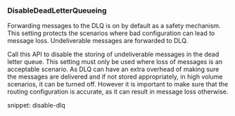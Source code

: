 
### DisableDeadLetterQueueing

Forwarding messages to the DLQ is on by default as a safety mechanism. This setting protects the scenarios where bad configuration can lead to message loss. Undeliverable messages are forwarded to DLQ.  

Call this API to disable the storing of undeliverable messages in the dead letter queue. This setting must only be used where loss of messages is an acceptable scenario. As DLQ can have an extra overhead of making sure the messages are delivered and if not stored appropriately, in high volume scenarios, it can be turned off. However it is important to make sure that the routing configuration is accurate, as it can result in message loss otherwise. 
 
snippet: disable-dlq

